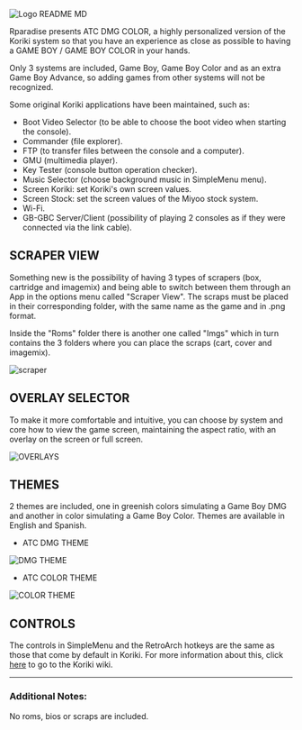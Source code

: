 ![Logo README MD](https://github.com/user-attachments/assets/2d3dfb97-5fec-4282-8c5e-6f31e0998e62)

Rparadise presents ATC DMG COLOR, a highly personalized version of the Koriki system so that you have an experience as close as possible to having a GAME BOY / GAME BOY COLOR in your hands.

Only 3 systems are included, Game Boy, Game Boy Color and as an extra Game Boy Advance, so adding games from other systems will not be recognized.

Some original Koriki applications have been maintained, such as:

- Boot Video Selector (to be able to choose the boot video when starting the console).
- Commander (file explorer).
- FTP (to transfer files between the console and a computer).
- GMU (multimedia player).
- Key Tester (console button operation checker).
- Music Selector (choose background music in SimpleMenu menu).
- Screen Koriki: set Koriki's own screen values.
- Screen Stock: set the screen values ​​of the Miyoo stock system.
- Wi-Fi.
- GB-GBC Server/Client (possibility of playing 2 consoles as if they were connected via the link cable).

## SCRAPER VIEW

Something new is the possibility of having 3 types of scrapers (box, cartridge and imagemix) and being able to switch between them through an App in the options menu called "Scraper View". The scraps must be placed in their corresponding folder, with the same name as the game and in .png format.

Inside the "Roms" folder there is another one called "Imgs" which in turn contains the 3 folders where you can place the scraps (cart, cover and imagemix).

![scraper](https://github.com/user-attachments/assets/60660d67-6370-4ab7-8754-020211177f51)

## OVERLAY SELECTOR

To make it more comfortable and intuitive, you can choose by system and core how to view the game screen, maintaining the aspect ratio, with an overlay on the screen or full screen.

![OVERLAYS](https://github.com/user-attachments/assets/607b961f-e973-402b-8cb5-5042b74f1f78)

## THEMES

2 themes are included, one in greenish colors simulating a Game Boy DMG and another in color simulating a Game Boy Color. Themes are available in English and Spanish.

- ATC DMG THEME

![DMG THEME](https://github.com/user-attachments/assets/30b0aea2-9c2f-4bd4-acac-946a22394642)

- ATC COLOR THEME

![COLOR THEME](https://github.com/user-attachments/assets/0f138a5d-2594-4643-a200-0a7861a8b728)

## CONTROLS

The controls in SimpleMenu and the RetroArch hotkeys are the same as those that come by default in Koriki. For more information about this, click [here](https://github.com/Rparadise-Team/Koriki/wiki/En:-03.-Controls-&-Settings) to go to the Koriki wiki.

---

### Additional Notes:
No roms, bios or scraps are included.


